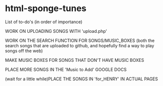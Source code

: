 # html-sponge-tunes

List of to-do's (in order of importance)

WORK ON UPLOADING SONGS WITH 'upload.php'

WORK ON THE SEARCH FUNCTION FOR SONGS/MUSIC_BOXES  (both the search songs that are uploaded to github, and hopefully find a way to play songs off the web)

MAKE MUSIC BOXES FOR SONGS THAT DON'T HAVE MUSIC BOXES

PLACE MORE SONGS IN THE 'Music to Add' GOOGLE DOCS

(wait for a little while)PLACE THE SONGS IN 'for_HENRY' IN ACTUAL PAGES
